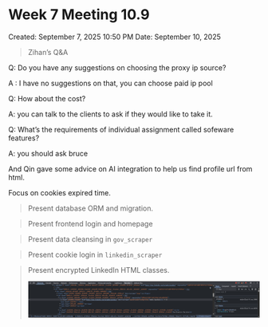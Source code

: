 # Week 7 Meeting 10.9

Created: September 7, 2025 10:50 PM
Date: September 10, 2025

> Zihan’s Q&A
> 

Q: Do you have any suggestions on choosing the proxy ip source?

A : I have no suggestions on that, you can choose paid ip pool

Q: How about the cost?

A:  you can talk to the clients to ask if they would like to take it.

Q: What’s the requirements of individual assignment called sofeware features?

A: you should ask bruce

And Qin gave some advice on AI integration to help us find profile url from html.

Focus on cookies expired time. 

> Present database ORM and migration.



> Present frontend login and homepage



> Present data cleansing in `gov_scraper`



> Present cookie login in `linkedin_scraper`



> Present encrypted LinkedIn HTML classes.
> 
> 
> ![encrypted](img/week7/encrypted.png)